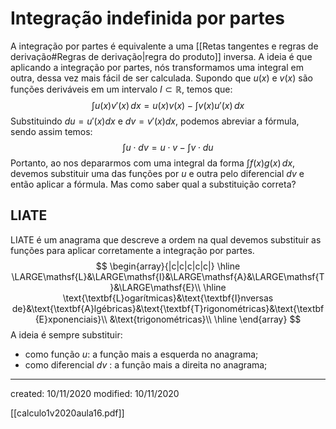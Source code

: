 # Integração indefinida por partes
A integração por partes é equivalente a uma [[Retas tangentes e regras de derivação#Regras de derivação|regra do produto]] inversa.  A ideia é que aplicando a integração por partes, nós transformamos uma integral em outra, dessa vez mais fácil de ser calculada.
Supondo que $u(x)$ e $v(x)$ são funções deriváveis em um intervalo $I\subset\mathbb{R}$, temos que:
$$
\int{u(x)v'(x)}\,dx=u(x)v(x)-\int{v(x)u'(x)}\,dx
$$
Substituindo $du=u'(x)dx$ e $dv=v'(x)dx$, podemos abreviar a fórmula, sendo assim temos:
$$
\int{u\cdot dv}=u\cdot v-\int{v\cdot du}
$$
Portanto, ao nos depararmos com uma integral da forma $\displaystyle\int{f(x)g(x)}\,dx$, devemos substituir uma das funções por $u$ e outra pelo diferencial $dv$ e então aplicar a fórmula. Mas como saber qual a substituição correta?

## LIATE
LIATE é um anagrama que descreve a ordem na qual devemos substituir as funções para aplicar corretamente a integração por partes.
$$
\begin{array}{|c|c|c|c|c|}
\hline
\LARGE\mathsf{L}&\LARGE\mathsf{I}&\LARGE\mathsf{A}&\LARGE\mathsf{T}&\LARGE\mathsf{E}\\
\hline
\text{\textbf{L}ogarítmicas}&\text{\textbf{I}nversas de}&\text{\textbf{A}lgébricas}&\text{\textbf{T}rigonométricas}&\text{\textbf{E}xponenciais}\\
&\text{trigonométricas}\\
\hline
\end{array}
$$
A ideia é sempre substituir:
- como função $u$:  a função mais a esquerda no anagrama;
- como diferencial $dv$ : a função mais a direita no anagrama;

---

created: 10/11/2020
modified: 10/11/2020

[[calculo1v2020aula16.pdf]]